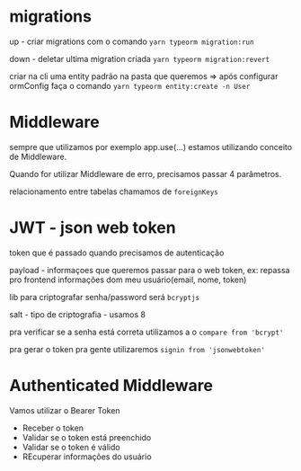 # migrations

up - criar migrations com o comando ```yarn typeorm migration:run```

down - deletar ultima migration criada ```yarn typeorm migration:revert```

criar na cli uma entity padrão na pasta que queremos => após configurar ormConfig faça o comando ```yarn typeorm entity:create -n User```

# Middleware

sempre que utilizamos por exemplo app.use(...) estamos utilizando conceito de Middleware.


Quando for utilizar Middleware de erro, precisamos passar 4 parâmetros.

relacionamento entre tabelas chamamos de ```foreignKeys```

# JWT - json web token

token que é passado quando precisamos de autenticação

payload - informaçoes que queremos passar para o web token, ex: repassa pro frontend informações dom meu usuário(email, nome, token)

lib para criptografar senha/password será ```bcryptjs```

salt - tipo de criptografia - usamos 8

pra verificar se a senha está correta utilizamos a o ```compare from 'bcrypt'```

pra gerar o token pra gente utilizaremos ```signin from 'jsonwebtoken'```

# Authenticated Middleware

Vamos utilizar o Bearer Token

- Receber o token
- Validar se o token está preenchido
- Validar se o token é válido 
- REcuperar informações do usuário



